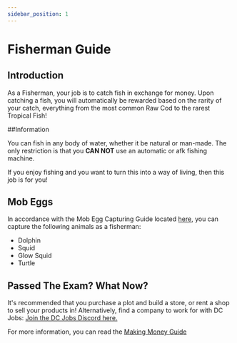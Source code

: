 ```yaml
---
sidebar_position: 1
---
```


# Fisherman Guide


## Introduction

As a Fisherman, your job is to catch fish in exchange for money. Upon catching a fish, you will automatically be rewarded based on the rarity of your catch, everything from the most common Raw Cod to the rarest Tropical Fish!

##Information

You can fish in any body of water, whether it be natural or man-made. The only restriction is that you **CAN NOT** use an automatic or afk fishing machine.

If you enjoy fishing and you want to turn this into a way of living, then this job is for you!

## Mob Eggs

In accordance with the Mob Egg Capturing Guide located [here](https://www.democracycraft.net/threads/mob-egg-capturing.9644/), you can capture the following animals as a fisherman:

- Dolphin
- Squid
- Glow Squid
- Turtle

## Passed The Exam? What Now?

It's recommended that you purchase a plot and build a store, or rent a shop to sell your products in! Alternatively, find a company to work for with DC Jobs:
[Join the DC Jobs Discord here.](https://discord.gg/Q8rNjddjjh)

For more information, you can read the [Making Money Guide](https://democracycraft.net/threads/making-money.1410/)
